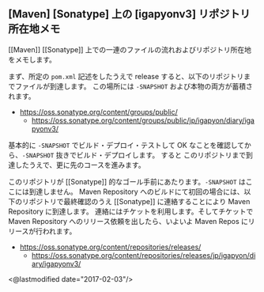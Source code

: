 ## [Maven] [Sonatype] 上の [igapyonv3] リポジトリ所在地メモ

[[Maven]] [[Sonatype]] 上での一連のファイルの流れおよびリポジトリ所在地をメモします。

まず、所定の `pom.xml` 記述をしたうえで release すると、以下のリポジトリまでファイルが到達します。
この場所には `-SNAPSHOT` および本物の両方が蓄積されます。

* https://oss.sonatype.org/content/groups/public/
  * https://oss.sonatype.org/content/groups/public/jp/igapyon/diary/igapyonv3/

基本的に `-SNAPSHOT` でビルド・デプロイ・テストして OK なことを確認してから、`-SNAPSHOT` 抜きでビルド・デプロイします。
すると このリポジトリまで到達したうえで、更に先のコースを進みます。

このリポジトリが [[Sonatype]] 的なゴール手前にあたります。`-SNAPSHOT` はここには到達しません。
Maven Repository へのビルドにて初回の場合には、以下のリポジトリで最終確認のうえ [[Sonatype]] に連絡することにより Maven Repository に到達します。
連絡にはチケットを利用します。そしてチケットで Maven Repository へのリリース依頼を出したら、いよいよ Maven Repos にリリースが行われます。

* https://oss.sonatype.org/content/repositories/releases/
  * https://oss.sonatype.org/content/repositories/releases/jp/igapyon/diary/igapyonv3/

<@lastmodified date="2017-02-03"/>
